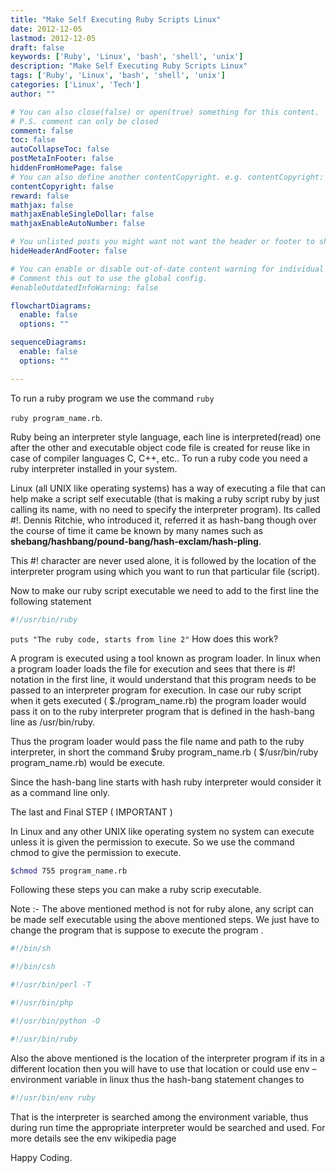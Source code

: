 ```yaml
---
title: "Make Self Executing Ruby Scripts Linux"
date: 2012-12-05
lastmod: 2012-12-05
draft: false
keywords: ['Ruby', 'Linux', 'bash', 'shell', 'unix']
description: "Make Self Executing Ruby Scripts Linux"
tags: ['Ruby', 'Linux', 'bash', 'shell', 'unix']
categories: ['Linux', 'Tech']
author: ""

# You can also close(false) or open(true) something for this content.
# P.S. comment can only be closed
comment: false
toc: false
autoCollapseToc: false
postMetaInFooter: false
hiddenFromHomePage: false
# You can also define another contentCopyright. e.g. contentCopyright: "This is another copyright."
contentCopyright: false
reward: false
mathjax: false
mathjaxEnableSingleDollar: false
mathjaxEnableAutoNumber: false

# You unlisted posts you might want not want the header or footer to show
hideHeaderAndFooter: false

# You can enable or disable out-of-date content warning for individual post.
# Comment this out to use the global config.
#enableOutdatedInfoWarning: false

flowchartDiagrams:
  enable: false
  options: ""

sequenceDiagrams: 
  enable: false
  options: ""

---
```



To run a ruby program we use the command `ruby`

`ruby program_name.rb`.

Ruby being an interpreter style language, each line is interpreted(read) one after the other and executable object code file is created for reuse like in case of compiler languages C, C++, etc.. To run a ruby code you need a ruby interpreter installed in your system.

<!--more-->

Linux (all UNIX like operating systems) has a way of executing a file that can help make a script self executable (that is making a ruby script ruby by just calling its name, with no need to specify the interpreter program). Its called #!. Dennis Ritchie, who introduced it, referred it as hash-bang though over the course of time it came be known by many names such as **shebang/hashbang/pound-bang/hash-exclam/hash-pling**.

This #! character are never used alone, it is followed by the location of the interpreter program using which you want to run that particular file (script).

Now to make our ruby script executable we need to add to the first line the following statement

```sh
#!/usr/bin/ruby
```

```puts "The ruby code, starts from line 2"``` How does this work?

A program is executed using a tool known as program loader. In linux when a program loader loads the file for execution and sees that there is #! notation in the first line, it would understand that this program needs to be passed to an interpreter program for execution. In case our ruby script when it gets executed ( $./program_name.rb) the program loader would pass it on to the ruby interpreter program that is defined in the hash-bang line as /usr/bin/ruby.

Thus the program loader would pass the file name and path to the ruby interpreter, in short the command $ruby program_name.rb ( $/usr/bin/ruby program_name.rb) would be execute.

Since the hash-bang line starts with hash ruby interpreter would consider it as a command line only.

The last and Final STEP ( IMPORTANT )

In Linux and any other UNIX like operating system no system can execute unless it is given the permission to execute. So we use the command chmod to give the permission to execute.

```sh
$chmod 755 program_name.rb
```

Following these steps you can make a ruby scrip executable.

Note :- The above mentioned method is not for ruby alone, any script can be made self executable using the above mentioned steps. We just have to change the program that is suppose to execute the program .

```sh
#!/bin/sh

#!/bin/csh

#!/usr/bin/perl -T

#!/usr/bin/php

#!/usr/bin/python -O

#!/usr/bin/ruby
```

Also the above mentioned is the location of the interpreter program if its in a different location then you will have to use that location or could use env – environment variable in linux thus the hash-bang statement changes to

```sh
#!/usr/bin/env ruby
```

That is the interpreter is searched among the environment variable, thus during run time the appropriate interpreter would be searched and used. For more details see the env wikipedia page

Happy Coding.